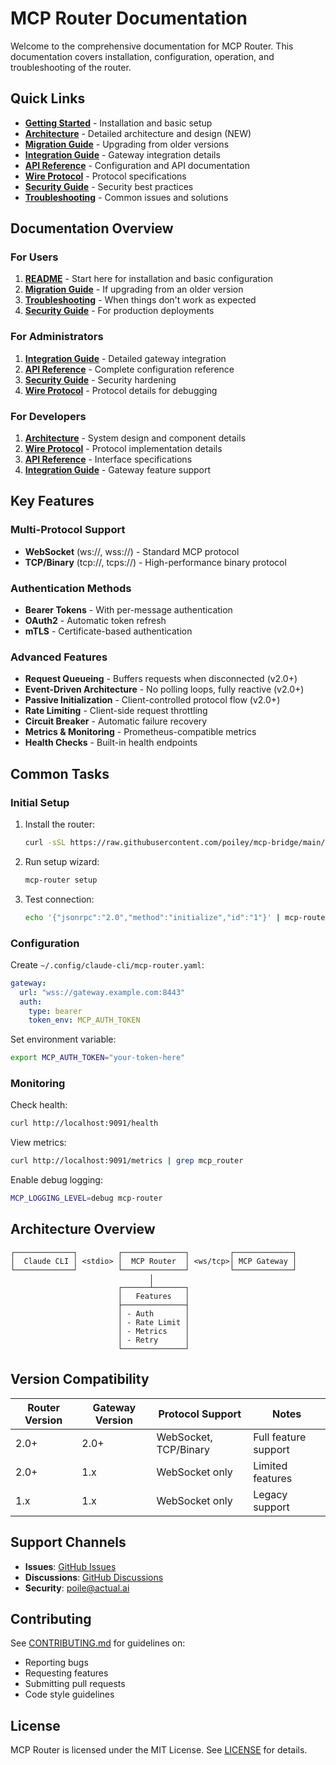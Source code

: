 # MCP Router Documentation

Welcome to the comprehensive documentation for MCP Router. This documentation covers installation, configuration, operation, and troubleshooting of the router.

## Quick Links

- **[Getting Started](../README.md)** - Installation and basic setup
- **[Architecture](ARCHITECTURE.md)** - Detailed architecture and design (NEW)
- **[Migration Guide](MIGRATION.md)** - Upgrading from older versions
- **[Integration Guide](INTEGRATION.md)** - Gateway integration details
- **[API Reference](API.md)** - Configuration and API documentation
- **[Wire Protocol](WIRE_PROTOCOL.md)** - Protocol specifications
- **[Security Guide](SECURITY.md)** - Security best practices
- **[Troubleshooting](TROUBLESHOOTING.md)** - Common issues and solutions

## Documentation Overview

### For Users

1. **[README](../README.md)** - Start here for installation and basic configuration
2. **[Migration Guide](MIGRATION.md)** - If upgrading from an older version
3. **[Troubleshooting](TROUBLESHOOTING.md)** - When things don't work as expected
4. **[Security Guide](SECURITY.md)** - For production deployments

### For Administrators

1. **[Integration Guide](INTEGRATION.md)** - Detailed gateway integration
2. **[API Reference](API.md)** - Complete configuration reference
3. **[Security Guide](SECURITY.md)** - Security hardening
4. **[Wire Protocol](WIRE_PROTOCOL.md)** - Protocol details for debugging

### For Developers

1. **[Architecture](ARCHITECTURE.md)** - System design and component details
2. **[Wire Protocol](WIRE_PROTOCOL.md)** - Protocol implementation details
3. **[API Reference](API.md)** - Interface specifications
4. **[Integration Guide](INTEGRATION.md)** - Gateway feature support

## Key Features

### Multi-Protocol Support
- **WebSocket** (ws://, wss://) - Standard MCP protocol
- **TCP/Binary** (tcp://, tcps://) - High-performance binary protocol

### Authentication Methods
- **Bearer Tokens** - With per-message authentication
- **OAuth2** - Automatic token refresh
- **mTLS** - Certificate-based authentication

### Advanced Features
- **Request Queueing** - Buffers requests when disconnected (v2.0+)
- **Event-Driven Architecture** - No polling loops, fully reactive (v2.0+)
- **Passive Initialization** - Client-controlled protocol flow (v2.0+)
- **Rate Limiting** - Client-side request throttling
- **Circuit Breaker** - Automatic failure recovery
- **Metrics & Monitoring** - Prometheus-compatible metrics
- **Health Checks** - Built-in health endpoints

## Common Tasks

### Initial Setup

1. Install the router:
   ```bash
   curl -sSL https://raw.githubusercontent.com/poiley/mcp-bridge/main/services/router/install.sh | bash
   ```

2. Run setup wizard:
   ```bash
   mcp-router setup
   ```

3. Test connection:
   ```bash
   echo '{"jsonrpc":"2.0","method":"initialize","id":"1"}' | mcp-router
   ```

### Configuration

Create `~/.config/claude-cli/mcp-router.yaml`:

```yaml
gateway:
  url: "wss://gateway.example.com:8443"
  auth:
    type: bearer
    token_env: MCP_AUTH_TOKEN
```

Set environment variable:
```bash
export MCP_AUTH_TOKEN="your-token-here"
```

### Monitoring

Check health:
```bash
curl http://localhost:9091/health
```

View metrics:
```bash
curl http://localhost:9091/metrics | grep mcp_router
```

Enable debug logging:
```bash
MCP_LOGGING_LEVEL=debug mcp-router
```

## Architecture Overview

```
┌─────────────┐         ┌──────────────┐         ┌─────────────┐
│  Claude CLI │ <stdio> │  MCP Router  │ <ws/tcp>│ MCP Gateway │
└─────────────┘         └──────────────┘         └─────────────┘
                               │
                        ┌──────┴───────┐
                        │   Features   │
                        ├──────────────┤
                        │ - Auth       │
                        │ - Rate Limit │
                        │ - Metrics    │
                        │ - Retry      │
                        └──────────────┘
```

## Version Compatibility

| Router Version | Gateway Version | Protocol Support | Notes |
|----------------|-----------------|------------------|-------|
| 2.0+ | 2.0+ | WebSocket, TCP/Binary | Full feature support |
| 2.0+ | 1.x | WebSocket only | Limited features |
| 1.x | 1.x | WebSocket only | Legacy support |

## Support Channels

- **Issues**: [GitHub Issues](https://github.com/actual-software/mcp-bridge/issues)
- **Discussions**: [GitHub Discussions](https://github.com/actual-software/mcp-bridge/discussions)
- **Security**: poile@actual.ai

## Contributing

See [CONTRIBUTING.md](../CONTRIBUTING.md) for guidelines on:
- Reporting bugs
- Requesting features
- Submitting pull requests
- Code style guidelines

## License

MCP Router is licensed under the MIT License. See [LICENSE](../LICENSE) for details.